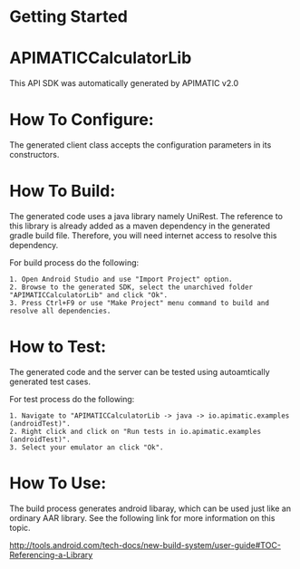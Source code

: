 # Getting Started

APIMATICCalculatorLib
=================
This API SDK was automatically generated by APIMATIC v2.0

How To Configure:
=================
The generated client class accepts the configuration parameters in its constructors.

How To Build: 
=============
The generated code uses a java library namely UniRest. The reference to this
library is already added as a maven dependency in the generated gradle build
file. Therefore, you will need internet access to resolve this dependency.

For build process do the following:

    1. Open Android Studio and use "Import Project" option. 
    2. Browse to the generated SDK, select the unarchived folder "APIMATICCalculatorLib" and click "Ok".
    3. Press Ctrl+F9 or use "Make Project" menu command to build and resolve all dependencies.

How to Test:
===========
The generated code and the server can be tested using autoamtically generated test cases. 

For test process do the following:

    1. Navigate to "APIMATICCalculatorLib -> java -> io.apimatic.examples (androidTest)".
	2. Right click and click on "Run tests in io.apimatic.examples (androidTest)".
	3. Select your emulator an click "Ok".

How To Use:
===========
The build process generates android libaray, which can be used just like an
ordinary AAR library. See the following link for more information on this
topic.

http://tools.android.com/tech-docs/new-build-system/user-guide#TOC-Referencing-a-Library

